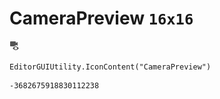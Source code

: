 # CameraPreview `16x16`
<img src="/img/CameraPreview.png" width=16 height=16>

``` CSharp
EditorGUIUtility.IconContent("CameraPreview")
```
```
-3682675918830112238
```
